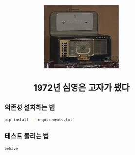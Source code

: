 <div align="center">

![](./%EB%82%98%EB%A0%88%EC%9D%B4%EC%85%98_%EC%96%91%EB%B0%98.jpeg)

# 1972년 심영은 고자가 됐다

</div>

## 의존성 설치하는 법

```sh
pip install -r requirements.txt
```

## 테스트 돌리는 법

```sh
behave
```
